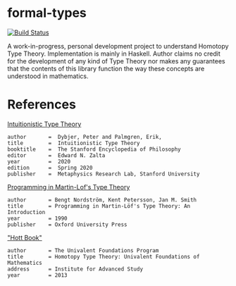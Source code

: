 formal-types
=========
[![Build Status](https://travis-ci.com/jacoborous/formal-types.svg?token=zpK5sUiAJCwypsR6oEj6&branch=master)](https://travis-ci.com/jacoborous/formal-types)

A work-in-progress, personal development project to understand Homotopy Type Theory. Implementation is mainly in Haskell. 
Author claims no credit for the development of any kind of Type Theory nor makes any guarantees that the contents of this library 
function the way these concepts are understood in mathematics.

References
=========
[Intuitionistic Type Theory](https://plato.stanford.edu/entries/type-theory-intuitionistic/)

    author       =	Dybjer, Peter and Palmgren, Erik,
    title        =	Intuitionistic Type Theory
    booktitle    =	The Stanford Encyclopedia of Philosophy
    editor       =	Edward N. Zalta
    year         =	2020
    edition      =	Spring 2020
    publisher    =	Metaphysics Research Lab, Stanford University

[Programming in Martin-Lof's Type Theory](http://www.cse.chalmers.se/research/group/logic/book/book.pdf)

    author       = Bengt Nordström, Kent Petersson, Jan M. Smith
    title        = Programming in Martin-Löf's Type Theory: An Introduction
    year         = 1990        
    publisher    = Oxford University Press       
           
["Hott Book"](https://homotopytypetheory.org/book/)

    author       = The Univalent Foundations Program
    title        = Homotopy Type Theory: Univalent Foundations of Mathematics
    address      = Institute for Advanced Study
    year         = 2013           
            
             
             
